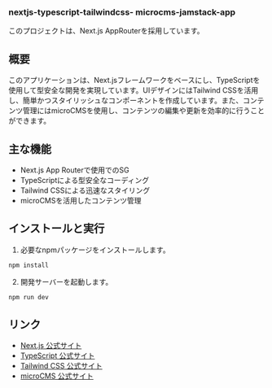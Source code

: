 
### nextjs-typescript-tailwindcss- microcms-jamstack-app

このプロジェクトは、Next.js AppRouterを採用しています。

## 概要

このアプリケーションは、Next.jsフレームワークをベースにし、TypeScriptを使用して型安全な開発を実現しています。UIデザインにはTailwind CSSを活用し、簡単かつスタイリッシュなコンポーネントを作成しています。また、コンテンツ管理にはmicroCMSを使用し、コンテンツの編集や更新を効率的に行うことができます。

## 主な機能

- Next.js App Routerで使用でのSG
- TypeScriptによる型安全なコーディング
- Tailwind CSSによる迅速なスタイリング
- microCMSを活用したコンテンツ管理

## インストールと実行

1. 必要なnpmパッケージをインストールします。

```bash
npm install
```

2. 開発サーバーを起動します。

```bash
npm run dev
```

## リンク

- [Next.js 公式サイト](https://nextjs.org/)
- [TypeScript 公式サイト](https://www.typescriptlang.org/)
- [Tailwind CSS 公式サイト](https://tailwindcss.com/)
- [microCMS 公式サイト](https://microcms.io/)

